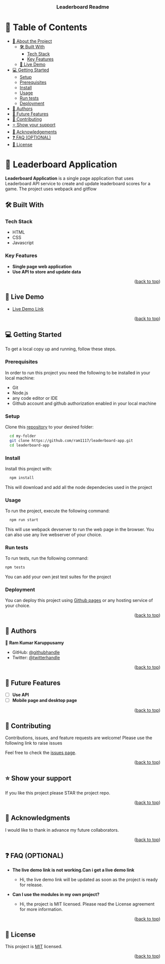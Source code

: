 <a name="readme-top"></a>

<div align="center">

  <h3><b>Leaderboard Readme</b></h3>

</div>

<!-- TABLE OF CONTENTS -->

# 📗 Table of Contents

- [📖 About the Project](#about-project)
  - [🛠 Built With](#built-with)
    - [Tech Stack](#tech-stack)
    - [Key Features](#key-features)
  - [🚀 Live Demo](#live-demo)
- [💻 Getting Started](#getting-started)
  - [Setup](#setup)
  - [Prerequisites](#prerequisites)
  - [Install](#install)
  - [Usage](#usage)
  - [Run tests](#run-tests)
  - [Deployment](#triangular_flag_on_post-deployment)
- [👥 Authors](#authors)
- [🔭 Future Features](#future-features)
- [🤝 Contributing](#contributing)
- [⭐️ Show your support](#support)
- [🙏 Acknowledgements](#acknowledgements)
- [❓ FAQ (OPTIONAL)](#faq)
- [📝 License](#license)


# 📖 Leaderboard Application <a name="about-project"></a>


**Leaderboard Application** is a single page application that uses Leaderboard API service to create and update leaderboard scores for a game. The project uses webpack and gitflow

## 🛠 Built With <a name="built-with"></a>

### Tech Stack <a name="tech-stack"></a>

  <ul>
    <li>HTML</li>
    <li>CSS</li>
    <li>Javascript</li>
  </ul>

<!-- Features -->

### Key Features <a name="key-features"></a>

- **Single page web application**
- **Use API to store and update data**


<p align="right">(<a href="#readme-top">back to top</a>)</p>


## 🚀 Live Demo <a name="live-demo"></a>


- [Live Demo Link](https://ram1117.github.io/leaderboard-app/dist)

<p align="right">(<a href="#readme-top">back to top</a>)</p>

<!-- GETTING STARTED -->

## 💻 Getting Started <a name="getting-started"></a>


To get a local copy up and running, follow these steps.

### Prerequisites

In order to run this project you need the following to be installed in your local machine:
<ul>
<li>Git</li>
<li>Node.js</li>
<li>any code editor or IDE</li>
<li>Github account and github authorization enabled in your local machine</li>
</ul>

### Setup

Clone this [repository](https://github.com/ram1117/leaderboard-app.git) to your desired folder:

```sh
  cd my-folder
  git clone https://github.com/ram1117/leaderboard-app.git
  cd leaderboard-app
```

### Install

Install this project with:

```sh
  npm install
```

This will download and add all the node dependecies used in the project

### Usage

To run the project, execute the following command:


```sh
  npm run start
```
This will use webpack devserver to run the web page in the browser. You can also use any live webserver of your choice.

### Run tests

To run tests, run the following command:

```sh
npm tests
```

You can add your own jest test suites for the project

### Deployment

You can deploy this project using [Github pages](https://docs.github.com/en/pages) or any hosting service of your choice.


<p align="right">(<a href="#readme-top">back to top</a>)</p>

<!-- AUTHORS -->

## 👥 Authors <a name="authors"></a>

👤 **Ram Kumar Karuppusamy**

- GitHub: [@githubhandle](https://github.com/ram1117)
- Twitter: [@twitterhandle](https://twitter.com/ram_karuppusamy)


<p align="right">(<a href="#readme-top">back to top</a>)</p>

<!-- FUTURE FEATURES -->

## 🔭 Future Features <a name="future-features"></a>

- [ ] **Use API**
- [ ] **Mobile page and desktop page**

<p align="right">(<a href="#readme-top">back to top</a>)</p>

<!-- CONTRIBUTING -->

## 🤝 Contributing <a name="contributing"></a>

Contributions, issues, and feature requests are welcome! Please use the following link to raise issues

Feel free to check the [issues page](https://github.com/ram1117/leaderboard-app/issues).

<p align="right">(<a href="#readme-top">back to top</a>)</p>

<!-- SUPPORT -->

## ⭐️ Show your support <a name="support"></a>

If you like this project please STAR the project repo. 

<p align="right">(<a href="#readme-top">back to top</a>)</p>

<!-- ACKNOWLEDGEMENTS -->

## 🙏 Acknowledgments <a name="acknowledgements"></a>

I would like to thank in advance my future collaborators.

<p align="right">(<a href="#readme-top">back to top</a>)</p>

<!-- FAQ (optional) -->

## ❓ FAQ (OPTIONAL) <a name="faq"></a>


- **The live demo link is not working.Can i get a live demo link**

  - Hi, the live demo link will be updated as soon as the project is ready for release.

- **Can I use the modules in my own project?**

  - Hi, the project is MIT licensed. Please read the License agreement for more information.

<p align="right">(<a href="#readme-top">back to top</a>)</p>

<!-- LICENSE -->

## 📝 License <a name="license"></a>

This project is [MIT](./LICENSE) licensed.

<p align="right">(<a href="#readme-top">back to top</a>)</p>
